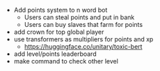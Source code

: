 - Add points system to n word bot
  - Users can steal points and put in bank
  - Users can buy slaves that farm for points
- add crown for top global player
- use transformers as multipliers for points and xp
  - https://huggingface.co/unitary/toxic-bert
- add level/points leaderboard
- make command to check other level